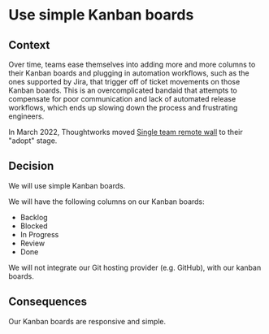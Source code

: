# Use simple Kanban boards

## Context
Over time, teams ease themselves into adding more and more columns to their Kanban boards and plugging in automation workflows, such as the ones supported by Jira, that trigger off of ticket movements on those Kanban boards. This is an overcomplicated bandaid that attempts to compensate for poor communication and lack of automated release workflows, which ends up slowing down the process and frustrating engineers.

In March 2022, Thoughtworks moved [Single team remote wall](https://www.thoughtworks.com/en-gb/radar/techniques/single-team-remote-wall) to their "adopt" stage.

## Decision
We will use simple Kanban boards.

We will have the following columns on our Kanban boards:
- Backlog
- Blocked
- In Progress
- Review
- Done

We will not integrate our Git hosting provider (e.g. GitHub), with our kanban boards.

## Consequences
Our Kanban boards are responsive and simple.
